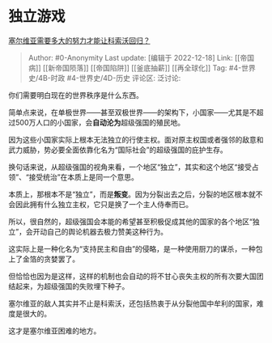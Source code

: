 # 独立游戏
[塞尔维亚需要多大的努力才能让科索沃回归？](https://www.zhihu.com/question/572682102/answer/2805798903)

> Author: #0-Anonymity
> Last update: [编辑于 2022-12-18]
> Link: [[帝国病]] [[新帝国陨落]] [[帝国陷阱]] [[釜底抽薪]] [[再全球化]]
> Tag: #4-世界史/4B-时政 #4-世界史/4D-历史
> 评论区:
> 泛讨论:

你们需要明白现在的世界秩序是什么东西。

简单点来说，在单极世界——甚至双极世界——的架构下，小国家——尤其是不超过500万人口的小国家，会**自动沦为**超级强国的殖民地。

因为这些小国家实际上根本无法独立的行使主权。面对原主权国或者强邻的敌意和武力威胁，势必要全面依靠化名为“国际社会”的超级强国的庇护生存。

换句话来说，从超级强国的视角来看，一个地区“独立”，其实和这个地区“接受占领”、“接受统治”在本质上是同一个意思。

本质上，那根本不是“独立”，而是**叛变**。因为分裂出去之后，分裂的地区根本就不会因此拥有什么独立主权，它只是换了一个主人侍奉而已。

所以，很自然的，超级强国会本能的希望甚至积极促成其他的国家的各个地区“独立”，会开动自己的舆论机器去极力赞美这种行为。

这实际上是一种化名为“支持民主和自由”的侵略，是一种使用厨刀的谋杀，一种包上了金箔的贪婪罢了。

但恰恰也因为是这样，这样的机制也会自动的将不甘心丧失主权的所有次要大国团结起来，为超级强国的失败埋下种子。

塞尔维亚的敌人其实并不止是科索沃，还包括热衷于从分裂他国中牟利的国家，难度是很大的。

这才是塞尔维亚困难的地方。
